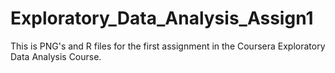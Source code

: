 # Exploratory_Data_Analysis_Assign1

This is PNG's and R files for the first assignment in the Coursera Exploratory Data Analysis Course. 
